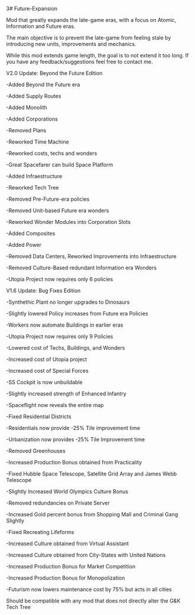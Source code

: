 3# Future-Expansion

Mod that greatly expands the late-game eras, with a focus on Atomic, Information and Future eras.

The main objective is to prevent the late-game from feeling stale by introducing new units, improvements and mechanics. 

While this mod extends game length, the goal is to not extend it too long. If you have any feedback/suggestions feel free to contact me.

V2.0 Update: Beyond the Future Edition

-Added Beyond the Future era

-Added Supply Routes

-Added Monolith

-Added Corporations

-Removed Plans

-Reworked Time Machine

-Reworked costs, techs and wonders

-Great Spacefarer can build Space Platform

-Added Infraestructure

-Reworked Tech Tree

-Removed Pre-Future-era policies

-Removed Unit-based Future era wonders

-Reworked Wonder Modules into Corporation Slots

-Added Composites

-Added Power

-Removed Data Centers, Reworked Improvements into Infraestructure

-Removed Culture-Based redundant Information era Wonders

-Utopia Project now requires only 6 policies


V1.6 Update: Bug Fixes Edition

-Synthethic Plant no longer upgrades to Dinosaurs

-Slightly lowered Policy increases from Future era Policies

-Workers now automate Buildings in earlier eras

-Utopia Project now requires only 9 Policies

-Lowered cost of Techs, Buildings, and Wonders

-Increased cost of Utopia project

-Increased cost of Special Forces

-SS Cockpit is now unbuildable

-Slightly increased strength of Enhanced Infantry

-Spaceflight now reveals the entire map

-Fixed Residential Districts

-Residentials now provide -25% Tile improvement time

-Urbanization now provides -25% Tile Improvement time

-Removed Greenhouses

-Increased Production Bonus obtained from Practicality

-Fixed Hubble Space Telescope, Satellite Grid Array and James Webb Telescope

-Slightly Increased World Olympics Culture Bonus

-Removed redundancies on Private Server

-Increased Gold percent bonus from Shopping Mall and Criminal Gang Slightly

-Fixed Recreating Lifeforms

-Increased Culture obtained from Virtual Assistant

-Increased Culture obtained from City-States with United Nations

-Increased Production Bonus for Market Competition

-Increased Production Bonus for Monopolization

-Futurism now lowers maintenance cost by 75% but acts in all cities


Should be compatible with any mod that does not directly alter the G&K Tech Tree 
